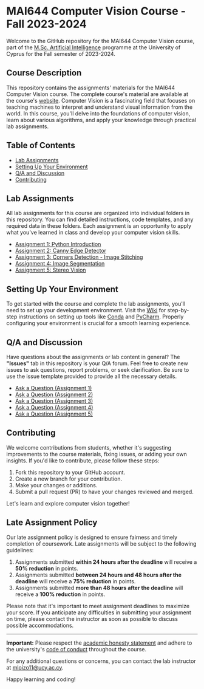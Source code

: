 # MAI644 Computer Vision Course - Fall 2023-2024

Welcome to the GitHub repository for the MAI644 Computer Vision course, part of the 
[M.Sc. Artificial Intelligence](https://www.cs.ucy.ac.cy/index.php/education/postgrad/master-in-artificial-intelligence) 
programme at the University of Cyprus for the Fall semester of 2023-2024.

## Course Description

This repository contains the assignments' materials for the MAI644 Computer Vision course. The complete course's material
are available at the course's [website](https://moodle.cs.ucy.ac.cy/course/view.php?id=439). Computer Vision is a 
fascinating field that focuses on teaching machines to interpret and understand visual information from the world. 
In this course, you'll delve into the foundations of computer vision, learn about various algorithms, and apply your 
knowledge through practical lab assignments.

## Table of Contents

- [Lab Assignments](#lab-assignments)
- [Setting Up Your Environment](#setting-up-your-environment)
- [Q/A and Discussion](#qa-and-discussion)
- [Contributing](#contributing)

## Lab Assignments

All lab assignments for this course are organized into individual folders in this repository. You can find detailed 
instructions, code templates, and any required data in these folders. Each assignment is an opportunity to apply what 
you've learned in class and develop your computer vision skills.

- [Assignment 1: Python Introduction](assignments/assignment_1/)
- [Assignment 2: Canny Edge Detector](assignments/assignment_2/)
- [Assignment 3: Corners Detection - Image Stitching](assignments/assignment_3/)
- [Assignment 4: Image Segmentation](assignments/assignment_4/)
- [Assignment 5: Stereo Vision](assignments/assignment_5/)

## Setting Up Your Environment

To get started with the course and complete the lab assignments, you'll need to set up your development environment. 
Visit the [Wiki](https://github.com/marios2019/MAI644-Computer-Vision-Fall-2023-2024/wiki) for step-by-step instructions on setting up tools like [Conda](https://docs.conda.io/en/latest/) and [PyCharm](www.jetbrains.com/pycharm/). 
Properly configuring your environment is crucial for a smooth learning experience.

## Q/A and Discussion

Have questions about the assignments or lab content in general? The **"Issues"** tab in this repository is your Q/A 
forum. Feel free to create new issues to ask questions, report problems, or seek clarification. Be sure to use the issue 
template provided to provide all the necessary details.

- [Ask a Question (Assignment 1)](https://github.com/marios2019/MAI644-Computer-Vision-Fall-2023-2024/issues/new?template=assignment-issue-report-1.md&title=[Assignment%201]&assignees=marios2019&labels=assignment_1)
- [Ask a Question (Assignment 2)](https://github.com/marios2019/MAI644-Computer-Vision-Fall-2023-2024/issues/new?template=assignment-issue-report-2.md&title=[Assignment%202]&assignees=marios2019&labels=assignment_2)
- [Ask a Question (Assignment 3)](https://github.com/marios2019/MAI644-Computer-Vision-Fall-2023-2024/issues/new?template=assignment-issue-report-3.md&title=[Assignment%203]&assignees=marios2019&labels=assignment_3)
- [Ask a Question (Assignment 4)](https://github.com/marios2019/MAI644-Computer-Vision-Fall-2023-2024/issues/new?template=assignment-issue-report-4.md&title=[Assignment%204]&assignees=marios2019&labels=assignment_4)
- [Ask a Question (Assignment 5)](https://github.com/marios2019/MAI644-Computer-Vision-Fall-2023-2024/issues/new?template=assignment-issue-report-5.md&title=[Assignment%205]&assignees=marios2019&labels=assignment_5)

## Contributing

We welcome contributions from students, whether it's suggesting improvements to the course materials, fixing issues, or adding your own insights. If you'd like to contribute, please follow these steps:

1. Fork this repository to your GitHub account.
2. Create a new branch for your contribution.
3. Make your changes or additions.
4. Submit a pull request (PR) to have your changes reviewed and merged.

Let's learn and explore computer vision together!

## Late Assignment Policy

Our late assignment policy is designed to ensure fairness and timely completion of coursework. Late assignments will be 
subject to the following guidelines:

1. Assignments submitted **within 24 hours after the deadline** will receive a **50% reduction** in points.
2. Assignments submitted **between 24 hours and 48 hours after the deadline** will receive a **75% reduction** in points.
3. Assignments submitted **more than 48 hours after the deadline** will receive a **100% reduction** in points.

Please note that it's important to meet assignment deadlines to maximize your score. If you anticipate any difficulties in submitting your assignment on time, please contact the instructor as soon as possible to discuss possible accommodations.


---

**Important:** Please respect the [academic honesty statement](Academic_Honesty_Statement.md) and adhere to the 
university's [code of conduct](https://www.ucy.ac.cy/wp-content/uploads/2021/11/Code_of_Conduct_for_Teaching.pdf) 
throughout the course.

For any additional questions or concerns, you can contact the lab instructor at [mloizo11@ucy.ac.cy](mailto:mloizo11@ucy.ac.cy).

Happy learning and coding!
